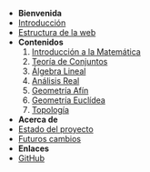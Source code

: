 - **Bienvenida**
- [Introducción](inicio.md)
- [Estructura de la web](estructuraWeb.md)
- **Contenidos**
  1. [Introducción a la Matemática](cursoIntroduccion.md)
  2. [Teoría de Conjuntos](cursoTeoriaDeConjuntos.md)
  3. [Álgebra Lineal](cursoAlgebraLineal.md)
  4. [Análisis Real](cursoAnalisisReal.md)
  5. [Geometría Afín](cursoGeometriaAfin.md)
  6. [Geometría Euclídea](cursoGeometriaEuclidea.md)
  7. [Topología](cursoTopologia.md)
- **Acerca de**
- [Estado del proyecto](estadoProyecto.md)
- [Futuros cambios](futurosCambios.md)
- **Enlaces**
- [GitHub](https://github.com/misterbugcatnoir/Matematicas-Imaginarias)
